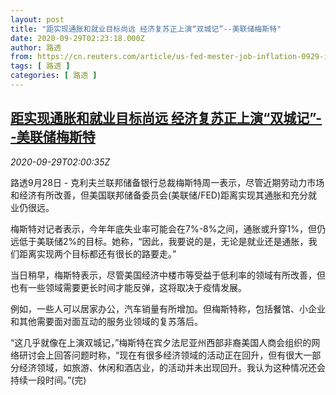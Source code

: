 ```yaml
---
layout: post
title: "距实现通胀和就业目标尚远 经济复苏正上演“双城记”--美联储梅斯特"
date: 2020-09-29T02:23:18.000Z
author: 路透
from: https://cn.reuters.com/article/us-fed-mester-job-inflation-0929-idCNKBS26K06Q
tags: [ 路透 ]
categories: [ 路透 ]
---
```

<!--1601346198000-->
[距实现通胀和就业目标尚远 经济复苏正上演“双城记”--美联储梅斯特](https://cn.reuters.com/article/us-fed-mester-job-inflation-0929-idCNKBS26K06Q)
------

<div>
<div><i>2020-09-29T02:00:35Z</i></div><p>路透9月28日 - 克利夫兰联邦储备银行总裁梅斯特周一表示，尽管近期劳动力市场和经济有所改善，但美国联邦储备委员会(美联储/FED)距离实现其通胀和充分就业仍很远。</p><p>梅斯特对记者表示，今年年底失业率可能会在7%-8%之间，通胀或升穿1%，但仍远低于美联储2%的目标。她称，“因此，我要说的是，无论是就业还是通胀，我们距离实现两个目标都还有很长的路要走。”</p><p>当日稍早，梅斯特表示，尽管美国经济中楼市等受益于低利率的领域有所改善，但也有一些领域需要更长时间才能反弹，这将取决于疫情发展。</p><p>例如，一些人可以居家办公，汽车销量有所增加。但梅斯特称，包括餐馆、小企业和其他需要面对面互动的服务业领域的复苏落后。</p><p>“这几乎就像在上演双城记，”梅斯特在宾夕法尼亚州西部非裔美国人商会组织的网络研讨会上回答问题时称，“现在有很多经济领域的活动正在回升，但有很大一部分经济领域，如旅游、休闲和酒店业，的活动并未出现回升。我认为这种情况还会持续一段时间。”(完)</p>
</div>

